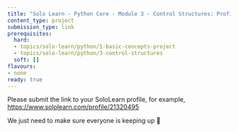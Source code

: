 ```yaml
---
title: "Solo Learn - Python Core - Module 3 - Control Structures: Profile check"
content_type: project
submission_type: link
prerequisites:
  hard:
  - topics/solo-learn/python/1-basic-concepts-project
  - topics/solo-learn/python/3-control-structures
  soft: []
flavours:
- none
ready: true
---
```


Please submit the link to your SoloLearn profile, for example, https://www.sololearn.com/profile/21320495

We just need to make sure everyone is keeping up 💚

